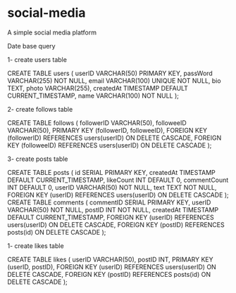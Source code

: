 # social-media

A simple social media platform

Date base query

1- create users table

CREATE TABLE users (
userID VARCHAR(50) PRIMARY KEY,
passWord VARCHAR(255) NOT NULL,
email VARCHAR(100) UNIQUE NOT NULL,
bio TEXT,
photo VARCHAR(255),
createdAt TIMESTAMP DEFAULT CURRENT_TIMESTAMP,
name VARCHAR(100) NOT NULL
);

2- create follows table

CREATE TABLE follows (
followerID VARCHAR(50),
followeeID VARCHAR(50),
PRIMARY KEY (followerID, followeeID),
FOREIGN KEY (followerID) REFERENCES users(userID) ON DELETE CASCADE,
FOREIGN KEY (followeeID) REFERENCES users(userID) ON DELETE CASCADE
);

3- create posts table

CREATE TABLE posts (
id SERIAL PRIMARY KEY,
createdAt TIMESTAMP DEFAULT CURRENT_TIMESTAMP,
likeCount INT DEFAULT 0,
commentCount INT DEFAULT 0,
userID VARCHAR(50) NOT NULL,
text TEXT NOT NULL,
FOREIGN KEY (userID) REFERENCES users(userID) ON DELETE CASCADE
);
CREATE TABLE comments (
commentID SERIAL PRIMARY KEY,
userID VARCHAR(50) NOT NULL,
postID INT NOT NULL,
createdAt TIMESTAMP DEFAULT CURRENT_TIMESTAMP,
FOREIGN KEY (userID) REFERENCES users(userID) ON DELETE CASCADE,
FOREIGN KEY (postID) REFERENCES posts(id) ON DELETE CASCADE
);

1- create likes table

CREATE TABLE likes (
userID VARCHAR(50),
postID INT,
PRIMARY KEY (userID, postID),
FOREIGN KEY (userID) REFERENCES users(userID) ON DELETE CASCADE,
FOREIGN KEY (postID) REFERENCES posts(id) ON DELETE CASCADE
);
